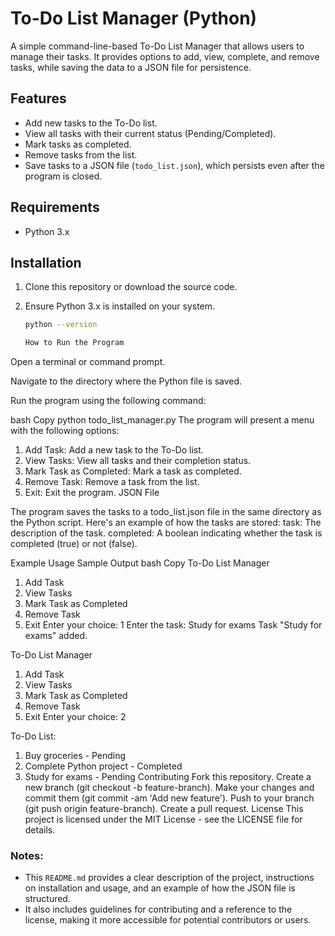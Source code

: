 # To-Do List Manager (Python)

A simple command-line-based To-Do List Manager that allows users to manage their tasks. It provides options to add, view, complete, and remove tasks, while saving the data to a JSON file for persistence.

## Features
- Add new tasks to the To-Do list.
- View all tasks with their current status (Pending/Completed).
- Mark tasks as completed.
- Remove tasks from the list.
- Save tasks to a JSON file (`todo_list.json`), which persists even after the program is closed.

## Requirements
- Python 3.x

## Installation

1. Clone this repository or download the source code.
2. Ensure Python 3.x is installed on your system.

   ```bash
   python --version

   How to Run the Program
Open a terminal or command prompt.

Navigate to the directory where the Python file is saved.

Run the program using the following command:

bash
Copy
python todo_list_manager.py
The program will present a menu with the following options:

1. Add Task: Add a new task to the To-Do list.
2. View Tasks: View all tasks and their completion status.
3. Mark Task as Completed: Mark a task as completed.
4. Remove Task: Remove a task from the list.
5. Exit: Exit the program.
JSON File

The program saves the tasks to a todo_list.json file in the same directory as the Python script. Here's an example of how the tasks are stored:
task: The description of the task.
completed: A boolean indicating whether the task is completed (true) or not (false).

Example Usage
Sample Output
bash
Copy
To-Do List Manager
1. Add Task
2. View Tasks
3. Mark Task as Completed
4. Remove Task
5. Exit
Enter your choice: 1
Enter the task: Study for exams
Task "Study for exams" added.

To-Do List Manager
1. Add Task
2. View Tasks
3. Mark Task as Completed
4. Remove Task
5. Exit
Enter your choice: 2

To-Do List:
1. Buy groceries - Pending
2. Complete Python project - Completed
3. Study for exams - Pending
Contributing
Fork this repository.
Create a new branch (git checkout -b feature-branch).
Make your changes and commit them (git commit -am 'Add new feature').
Push to your branch (git push origin feature-branch).
Create a pull request.
License
This project is licensed under the MIT License - see the LICENSE file for details.

### Notes:
- This `README.md` provides a clear description of the project, instructions on installation and usage, and an example of how the JSON file is structured.
- It also includes guidelines for contributing and a reference to the license, making it more accessible for potential contributors or users.
